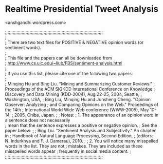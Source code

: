 # Realtime Presidential Tweet Analysis
<anshgandhi.wordpress.com>

;;;;;;;;;;;;;;;;;;;;;;;;;;;;;;;;;;;;;;;;;;;;;;;;;;;;;;;;;;;;;;;;;;;;;;;;;;;;  
;  
; There are two text files for POSITIVE & NEGATIVE opinion words (or sentiment words).  
;  
; This file and the papers can all be downloaded from  
;    http://www.cs.uic.edu/~liub/FBS/sentiment-analysis.html  
;  
; If you use this list, please cite one of the following two papers:  
;  
;   Minqing Hu and Bing Liu. "Mining and Summarizing Customer Reviews." 
;       Proceedings of the ACM SIGKDD International Conference on Knowledge 
;       Discovery and Data Mining (KDD-2004), Aug 22-25, 2004, Seattle, 
;       Washington, USA, 
;   Bing Liu, Minqing Hu and Junsheng Cheng. "Opinion Observer: Analyzing 
;       and Comparing Opinions on the Web." Proceedings of the 14th 
;       International World Wide Web conference (WWW-2005), May 10-14, 
;       2005, Chiba, Japan.
;
; Notes: 
;    1. The appearance of an opinion word in a sentence does not necessarily  
;       mean that the sentence expresses a positive or negative opinion. 
;       See the paper below:
;
;       Bing Liu. "Sentiment Analysis and Subjectivity." An chapter in 
;          Handbook of Natural Language Processing, Second Edition, 
;          (editors: N. Indurkhya and F. J. Damerau), 2010.
;
;    2. You will notice many misspelled words in the list. They are not 
;       mistakes. They are included as these misspelled words appear 
;       frequently in social media content. 
;
;;;;;;;;;;;;;;;;;;;;;;;;;;;;;;;;;;;;;;;;;;;;;;;;;;;;;;;;;;;;;;;;;;;;;;;;;;;;
